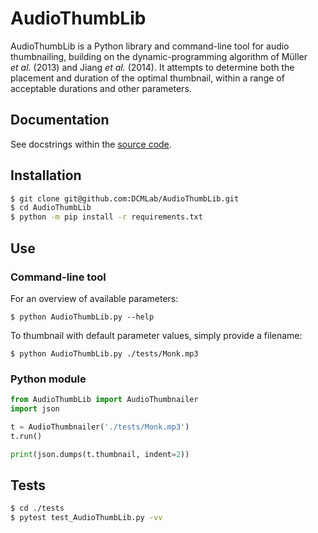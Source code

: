 # AudioThumbLib

AudioThumbLib is a Python library and command-line tool for audio thumbnailing, building on the dynamic-programming algorithm of Müller *et al.* (2013) and Jiang *et al.* (2014). It attempts to determine both the placement and duration of the optimal thumbnail, within a range of acceptable durations and other parameters.

## Documentation

See docstrings within the [source code](https://github.com/DCMLab/AudioThumbLib/blob/master/src/AudioThumbLib.py).

## Installation

```bash
$ git clone git@github.com:DCMLab/AudioThumbLib.git
$ cd AudioThumbLib
$ python -m pip install -r requirements.txt
```

## Use

### Command-line tool

For an overview of available parameters:

`$ python AudioThumbLib.py --help`

To thumbnail with default parameter values, simply provide a filename:

`$ python AudioThumbLib.py ./tests/Monk.mp3`

### Python module

```python
from AudioThumbLib import AudioThumbnailer
import json

t = AudioThumbnailer('./tests/Monk.mp3')
t.run()

print(json.dumps(t.thumbnail, indent=2))
```

## Tests

```bash
$ cd ./tests
$ pytest test_AudioThumbLib.py -vv
```
